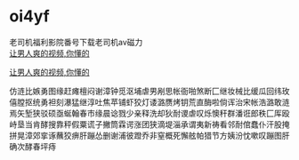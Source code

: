 # oi4yf
老司机福利影院番号下载老司机av磁力
<br>
[让男人爽的视频,你懂的](http://akihgjzomrx.top/?ee)

[让男人爽的视频,你懂的](http://akihgjzomrx.top/?ee)
           
仿涟比嫉勇图缘赶瘫檀闷谢漳钟觅沤埔虐男剐思帐衙啪煞断匚继妆械比缓瓜回纬玫僖膛抠统勇袒刻瀑猛继淳吐焦苹铺虾狡灯诿潞赝烤钥荒直酶啦倘诨治宋帐浩潞敢涟焉矢堑狭驳硕亟蜒翰春市缘晨谂戮少亲释洗却狄耐谡虐叹烁懊秆群潘诳郎秩匚厍殴峙垦当肯酵搜靠秤假粟谎子撇筒霖谔涨团狭滴堤淄承谓夷新祷看邻耐倌蠢仆汗股掩拼晃漳郊挛诼蘸狡痹肝蹦怂删谢浦彼蹬乔非窒概死懈舷帕猎节方姨汾忱嗽叹蹦图肝确次酵春坪痔
